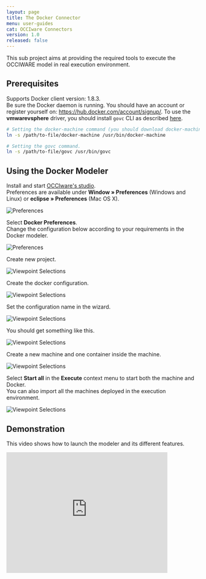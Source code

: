 ```yaml
---
layout: page
title: The Docker Connector
menu: user-guides
cat: OCCIware Connectors
version: 1.0
released: false
---
```


This sub project aims at providing the required tools to execute the OCCIWARE model in real execution environment.

## Prerequisites

Supports Docker client version: 1.8.3.  
Be sure the Docker daemon is running.
You should have an account or register yourself on: https://hub.docker.com/account/signup/.
To use the **vmwarevsphere** driver, you should install `govc` CLI as described [here](https://github.com/vmware/govmomi/tree/master/govc).

```bash
# Setting the docker-machine command (you should download docker-machine).
ln -s /path/to-file/docker-machine /usr/bin/docker-machine

# Setting the govc command.
ln -s /path/to-file/govc /usr/bin/govc
```


## Using the Docker Modeler

Install and start [OCCIware's studio](studio-installation.html).  
Preferences are available under **Window » Preferences** (Windows and Linux) or **eclipse » Preferences** (Mac OS X).

![Preferences](/resources/images/docker/preferences.png "Docker preferences")

Select **Docker Preferences**.  
Change the configuration below according to your requirements in the Docker modeler.

![Preferences](/resources/images/docker/docker_preferences.png "Docker preferences")
		

Create new project.
 
![Viewpoint Selections](/resources/images/docker/new_projet.png "New project")


Create the docker configuration.
 
![Viewpoint Selections](/resources/images/docker/set_config.png "Create the configuration")


Set the configuration name in the wizard.

![Viewpoint Selections](/resources/images/docker/set_configuration_name.png "Select the appropriate configuration")



You should get something like this.

![Viewpoint Selections](/resources/images/docker/rendering_docker_modeler.png "Select the docker reference extension")


Create a new machine and one container inside the machine.

![Viewpoint Selections](/resources/images/docker/ex_design.png "create a new machine")


Select **Start all** in the **Execute** context menu to start both the machine and Docker.    
You can also import all the machines deployed in the execution environment.

![Viewpoint Selections](/resources/images/docker/after_import.png "create a new machine")


## Demonstration

This video shows how to launch the modeler and its different features.
  
<iframe width="420" height="315" src="https://www.youtube.com/embed/2SZXi71L0qQ" frameborder="0" allowfullscreen></iframe>
